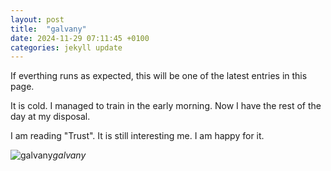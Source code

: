 ```yaml
---
layout: post
title:  "galvany"
date: 2024-11-29 07:11:45 +0100
categories: jekyll update
---
```

If everthing runs as expected, this will be one of the latest entries in this page.   

It is cold. I managed to train in the early morning. Now I have the rest of the day at my disposal.   

I am reading "Trust". It is still interesting me. I am happy for it.




![galvany]()*galvany*&nbsp;



[jekyll-docs]: https://jekyllrb.com/docs/home
[jekyll-gh]:   https://github.com/jekyll/jekyll
[jekyll-talk]: https://talk.jekyllrb.com/
